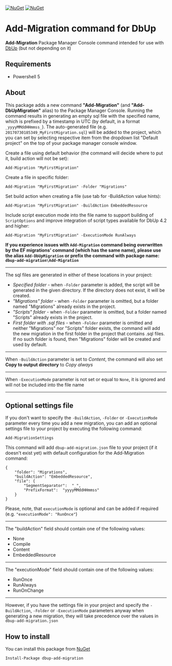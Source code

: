 [![NuGet](https://img.shields.io/nuget/dt/dbup-add-migration-cmd.svg)](https://www.nuget.org/packages/dbup-add-migration-cmd/)
[![NuGet](https://img.shields.io/nuget/v/dbup-add-migration-cmd.svg)](https://www.nuget.org/packages/dbup-add-migration-cmd/)

# Add-Migration command for DbUp
**Add-Migration** Package Manager Console command intended for use with [DbUp](http://dbup.github.io/) (but not depending on it)

## Requirements

- Powershell 5

## About
This package adds a new command **"Add-Migration"** (and **"Add-DbUpMigration"** alias) to the Package Manager Console. Running the command results in generating an empty sql file with the specified name, which is prefixed by a timestamp in UTC (by default, in a format `_yyyyMMddHHmmss_`). The auto-generated file (e.g. `20170730185349_MyFirstMigration.sql`) will be added to the project, which you can set by selecting respective item from the dropdown list "Default project" on the top of your package manager console window.

Create a file using default behavior (the command will decide where to put it, build action will not be set):

    Add-Migration "MyFirstMigration"

Create a file in specific folder:

    Add-Migration "MyFirstMigration" -Folder "Migrations"    

Set build action when creating a file (use tab for -BuildAction value hints):

    Add-Migration "MyFirstMigration" -BuildAction EmbeddedResource

Include script execution mode into the file name to support building of `ScriptOptions` and improve integration of script types available for DbUp 4.2 and higher:

    Add-Migration "MyFirstMigration" -ExecutionMode RunAlways

**If you experience issues with `Add-Migration` command being overwritten by the EF migrations' command (which has the same name), please use the alias `Add-DbUpMigration` or prefix the command with package name: `dbup-add-migration\Add-Migration`**

---

The sql files are generated in either of these locations in your project:
- _Specified folder_ - when `-Folder` parameter is added, the script will be generated in the given directory. If the directory does not exist, it will be created.
- _"Migrations" folder_ - when `-Folder` parameter is omitted, but a folder named "Migrations" already exists in the project.
- _"Scripts" folder_ - when `-Folder` parameter is omitted, but a folder named "Scripts" already exists in the project.
- _First folder with .sql files_ - when `-Folder` parameter is omitted and neither "Migrations" nor "Scripts" folder exists, the command will add the new migration in the first folder in the project that contains .sql files. If no such folder is found, then "Migrations" folder will be created and used by default.

---

When `-BuildAction` parameter is set to _Content_, the command will also set **Copy to output directory** to _Copy always_

---

When `-ExecutionMode` parameter is not set or equal to `None`, it is ignored and will not be included into the file name

---

## Optional settings file
If you don't want to specify the `-BuildAction`, `-Folder` or `-ExecutionMode` parameter every time you add a new migration, you can add an optional settings file to your project by executing the following command:

    Add-MigrationSettings

This command will add `dbup-add-migration.json` file to your project (if it doesn't exist yet) with default configuration for the Add-Migration command:

```
{
    "folder": "Migrations",
    "buildAction": "EmbeddedResource",
    "file": {
        "SegmentSeparator":  "_",
        "PrefixFormat":  "yyyyMMddHHmmss"
    }
}
```

Please, note, that `executionMode` is optional and can be added if required (e.g. `"executionMode": "RunOnce"`)

---
The "buildAction" field should contain one of the following values:

- None
- Compile
- Content
- EmbeddedResource
---

The "executionMode" field should contain one of the following values:

- RunOnce
- RunAlways
- RunOnChange
---

However, if you have the settings file in your project and specify the `-BuildAction`, `-Folder` or `-ExecutionMode` parameters anyway when generating a new migration, they will take precedence over the values in `dbup-add-migration.json`

## How to install
You can install this package from [NuGet](https://www.nuget.org/packages/dbup-add-migration-cmd/)
    
    Install-Package dbup-add-migration
